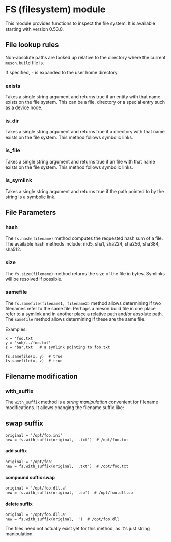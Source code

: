 # FS (filesystem) module

This module provides functions to inspect the file system. It is
available starting with version 0.53.0.

## File lookup rules

Non-absolute paths are looked up relative to the directory where the
current `meson.build` file is.

If specified, `~` is expanded to the user home directory.

### exists

Takes a single string argument and returns true if an entity with that
name exists on the file system. This can be a file, directory or a
special entry such as a device node.

### is_dir

Takes a single string argument and returns true if a directory with
that name exists on the file system. This method follows symbolic
links.

### is_file

Takes a single string argument and returns true if an file with that
name exists on the file system. This method follows symbolic links.

### is_symlink

Takes a single string argument and returns true if the path pointed to
by the string is a symbolic link.

## File Parameters

### hash

The `fs.hash(filename)` method computes the requested hash sum of a file.
The available hash methods include: md5, sha1, sha224, sha256, sha384, sha512.

### size

The `fs.size(filename)` method returns the size of the file in bytes.
Symlinks will be resolved if possible.

### samefile

The `fs.samefile(filename1, filename2)` method allows determining if two filenames refer to the same file.
Perhaps a meson.build file in one place refer to a symlink and in another place a
relative path and/or absolute path. The `samefile` method allows determining if these
are the same file.

Examples:

```meson
x = 'foo.txt'
y = 'sub/../foo.txt'
z = 'bar.txt'  # a symlink pointing to foo.txt

fs.samefile(x, y)  # true
fs.samefile(x, z)  # true
```


## Filename modification

### with_suffix

The `with_suffix` method is a *string manipulation* convenient for filename modifications.
It allows changing the filename suffix like:

## swap suffix

```meson
original = '/opt/foo.ini'
new = fs.with_suffix(original, '.txt')  # /opt/foo.txt
```

#### add suffix

```meson
original = '/opt/foo'
new = fs.with_suffix(original, '.txt')  # /opt/foo.txt
```

#### compound suffix swap

```meson
original = '/opt/foo.dll.a'
new = fs.with_suffix(original, '.so')  # /opt/foo.dll.so
```

#### delete suffix

```meson
original = '/opt/foo.dll.a'
new = fs.with_suffix(original, '')  # /opt/foo.dll
```

The files need not actually exist yet for this method, as it's just string manipulation.